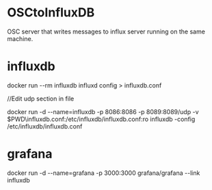 # OSCtoInfluxDB
OSC server that writes messages to influx server running on the same machine.

# influxdb

docker run --rm influxdb influxd config > influxdb.conf

//Edit udp section in file

docker run -d --name=influxdb -p 8086:8086 -p 8089:8089/udp -v $PWD\influxdb.conf:/etc/influxdb/influxdb.conf:ro influxdb -config /etc/influxdb/influxdb.conf


# grafana

docker run -d --name=grafana -p 3000:3000 grafana/grafana --link influxdb

